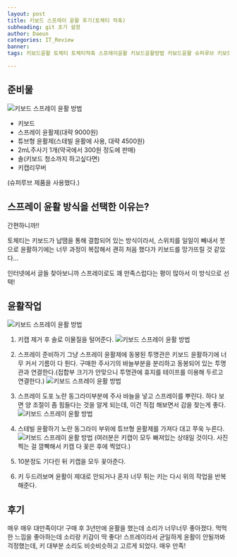 ```yaml
---
layout: post
title: 키보드 스프레이 윤활 후기(토체티 적축)
subheading: git 초기 설정
author: Daeun
categories: IT_Review
banner:
tags: 키보드윤활 토체티 토체티적축 스프레이윤활 키보드윤활방법 키보드윤활 슈퍼루브 키보드윤활준비물

---
```


## 준비물
![키보드 스프레이 윤활 방법](https://user-images.githubusercontent.com/79370538/206889152-4f1870d8-e8bf-4079-bea0-ed8734c41ff7.jpg)

 - 키보드
 - 스프레이 윤활제(대략 9000원)
 - 튜브형 윤활제(스테빌 윤활에 사용, 대략 4500원)
 - 2mL주사기 1개(약국에서 300원 정도에 판매)
 - 솔(키보드 청소까지 하고싶다면)
 - 키캡리무버
 
(슈퍼루브 제품을 사용했다.)

## 스프레이 윤활 방식을 선택한 이유는?
간편하니까!!

토체티는 키보드가 납땜을 통해 결합되어 있는 방식이라서, 스위치를 일일이 빼내서 붓으로 윤활하기에는 너무 과정이 복잡해서 괜히 처음 했다가 키보드를 망가뜨릴 것 같았다...

인터넷에서 글들 찾아보니까 스프레이로도 꽤 만족스럽다는 평이 많아서 이 방식으로 선택!

## 윤활작업
![키보드 스프레이 윤활 방법](https://user-images.githubusercontent.com/79370538/206889331-99c9455f-42fb-4231-9c3f-5f03de5d91ac.jpg)
1. 키캡 제거 후 솔로 이물질을 털어준다.
![키보드 스프레이 윤활 방법](https://user-images.githubusercontent.com/79370538/206889338-4cf6e692-474d-4dff-b68e-6ff4711c26c0.jpg)

2. 스프레이 준비하기
그냥 스프레이 윤활제에 동봉된 투명관은 키보드 윤활하기에 너무 커서 기름이 다 튄다. 
구매한 주사기의 바늘부분을 분리하고 동봉되어 있는 투명관과 연결한다.(접합부 크기가 안맞으니 투명관에 휴지를 테이프를 이용해 두르고 연결한다.)
 ![키보드 스프레이 윤활 방법](https://user-images.githubusercontent.com/79370538/206889410-6414acb2-b1a6-4593-9ecc-532512cdb795.jpg)

3. 스프레이 도포
노란 동그라미부분에 주사 바늘을 넣고 스프레이를 뿌린다.
하다 보면 양 조절이 좀 힘들다는 것을 알게 되는데, 이건 직접 해보면서 감을 찾는게 좋다.
![키보드 스프레이 윤활 방법](https://user-images.githubusercontent.com/79370538/206889502-7ae14e94-4e73-4029-b711-3ed7d93f2035.png)
4. 스테빌 윤활하기
노란 동그라미 부위에 튜브형 윤활제를 가져다 대고 쭈욱 누른다.
![키보드 스프레이 윤활 방법](https://user-images.githubusercontent.com/79370538/206889667-32e0830c-b5eb-475b-bb33-5b3785d87b98.png)
(여러분은 키캡이 모두 빠져있는 상태일 것이다. 사진찍는 걸 깜빡해서 키캡 다 꽃은 후에 찍었다.)

5. 10분정도 기다린 뒤 키캡을 모두 꽃아준다.
6. 키 두드려보며 윤활이 제대로 안되거나 혼자 너무 튀는 키는 다시 위의 작업을 반복해준다.

## 후기
매우 매우 대만족이다!
구매 후 3년만에 윤활을 했는데 소리가 너무너무 좋아졌다. 먹먹한 느낌을 좋아하는데 소리랑 키감이 딱 좋다! 스프레이라서 균일하게 윤활이 안될까봐 걱정했는데, 키 대부분 소리도 비슷비슷하고 고르게 되었다. 매우 만족!